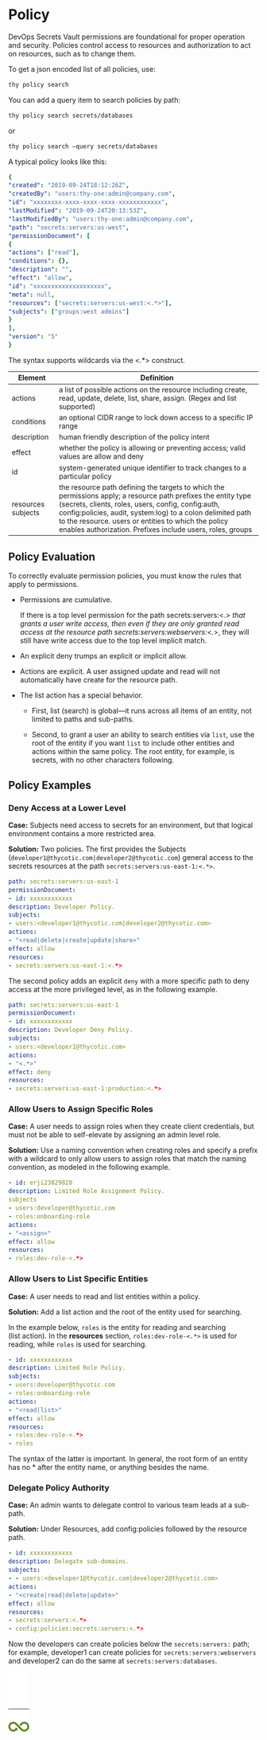 ﻿[title]: # (Policy)
[tags]: # (DevOps Secrets Vault,DSV,)
[priority]: # (1860)

# Policy

DevOps Secrets Vault permissions are foundational for proper operation and security.
Policies control access to resources and authorization to act on resources, such as to change them.

To get a json encoded list of all policies, use:

```bash
thy policy search
```

You can add a query item to search policies by path:

```bash
thy policy search secrets/databases
```

or

```bash
thy policy search –query secrets/databases
```

A typical policy looks like this:

```yaml
{
"created": "2019-09-24T18:12:26Z",
"createdBy": "users:thy-one:admin@company.com",
"id": "xxxxxxxx-xxxx-xxxx-xxxx-xxxxxxxxxxxx",
"lastModified": "2019-09-24T20:13:53Z",
"lastModifiedBy": "users:thy-one:admin@company.com",
"path": "secrets:servers:us-west",
"permissionDocument": [
{
"actions": ["read"],
"conditions": {},
"description": "",
"effect": "allow",
"id": "xxxxxxxxxxxxxxxxxxxx",
"meta": null,
"resources": ["secrets:servers:us-west:<.*>"],
"subjects": ["groups:west admins"]
}
],
"version": "5"
}
```

The syntax supports wildcards via the <.*> construct.

| **Element**        | **Definition**                                                                                                                                                                                                                                                                                                                                          |
|--------------------|---------------------------------------------------------------------------------------------------------------------------------------------------------------------------------------------------------------------------------------------------------------------------------------------------------------------------------------------------------|
| actions            | a list of possible actions on the resource including create, read, update, delete, list, share, assign. (Regex and list supported)                                                                                                                                                                                                                      |
| conditions         | an optional CIDR range to lock down access to a specific IP range                                                                                                                                                                                                                                                                                       |
| description        | human friendly description of the policy intent                                                                                                                                                                                                                                                                                                         |
| effect             | whether the policy is allowing or preventing access; valid values are allow and deny                                                                                                                                                                                                                                                                    |
| id                 | system-generated unique identifier to track changes to a particular policy                                                                                                                                                                                                                                                                              |
| resources subjects | the resource path defining the targets to which the permissions apply; a resource path prefixes the entity type (secrets, clients, roles, users, config, config:auth, config:policies, audit, system:log) to a colon delimited path to the resource. users or entities to which the policy enables authorization. Prefixes include users, roles, groups |

## Policy Evaluation

To correctly evaluate permission policies, you must know the rules that apply to permissions.

* Permissions are cumulative.

  If there is a top level permission for the path secrets:servers:<.*> that grants a user write access, then even if they are only granted read access at the resource path secrets:servers:webservers:<.*>, they will still have write access due to the top level implicit match.

* An explicit deny trumps an explicit or implicit allow.

* Actions are explicit. A user assigned update and read will not automatically have create for the resource path.

* The list action has a special behavior.

  * First, list (search) is global—it runs across all items of an entity, not limited to paths and sub-paths.

  * Second, to grant a user an ability to search entities via `list`, use the root of the entity if you want `list` to include other entities and actions within the same policy. The root entity, for example, is secrets, with no other characters following.

## Policy Examples

### Deny Access at a Lower Level

**Case:** Subjects need access to secrets for an environment, but that logical environment contains a more restricted area.

**Solution:** Two policies. The first provides the Subjects (`developer1@thycotic.com|developer2@thycotic.com`) general access to the secrets resources at the path `secrets:servers:us-east-1:<.*>`.

```yaml
path: secrets:servers:us-east-1
permissionDocument:
- id: xxxxxxxxxxxx
description: Developer Policy.
subjects:
- users:<developer1@thycotic.com|developer2@thycotic.com>
actions:
- "<read|delete|create|update|share>"
effect: allow
resources:
- secrets:servers:us-east-1:<.*>
```

The second policy adds an explicit `deny` with a more specific path to deny access at the more privileged level, as in the following example.

```yaml
path: secrets:servers:us-east-1
permissionDocument:
- id: xxxxxxxxxxxx
description: Developer Deny Policy.
subjects:
- users:<developer1@thycotic.com>
actions:
- "<.*>"
effect: deny
resources:
- secrets:servers:us-east-1:production:<.*>
```

### Allow Users to Assign Specific Roles

**Case:** A user needs to assign roles when they create client credentials, but must not be able to self-elevate by assigning an admin level role.

**Solution:** Use a naming convention when creating roles and specify a prefix with a wildcard to only allow users to assign roles that match the naming convention, as modeled in the following example.

```yaml
- id: erji23829828
description: Limited Role Assignment Policy.
subjects
- users:developer@thycotic.com
- roles:onboarding-role
actions:
- "<assign>"
effect: allow
resources:
- roles:dev-role-<.*>
```

### Allow Users to List Specific Entities

**Case:** A user needs to read and list entities within a policy.

**Solution:** Add a list action and the root of the entity used for searching.

In the example below, `roles` is the entity for reading and searching (list action). In the **resources** section, `roles:dev-role-<.*>` is used for reading, while `roles` is used for searching.

```yAML
- id: xxxxxxxxxxxx
description: Limited Role Policy.
subjects:
- users:developer@thycotic.com
- roles:onboarding-role
actions:
- "<read|list>"
effect: allow
resources:
- roles:dev-role-<.*>
- roles
```

The syntax of the latter is important. In general, the root form of an entity has no * after the entity name, or anything besides the name.

### Delegate Policy Authority

**Case:** An admin wants to delegate control to various team leads at a sub-path.

**Solution:** Under Resources, add config:policies followed by the resource path.

```yaml
- id: xxxxxxxxxxxx
description: Delegate sub-domains.
subjects:
- - users:<developer1@thycotic.com|developer2@thycotic.com>
actions:
- "<create|read|delete|update>"
effect: allow
resources:
- secrets:servers:<.*>
- config:policies:secrets:servers:<.*>
```

Now the developers can create policies below the `secrets:servers:` path; for example, developer1 can create policies for `secrets:servers:webservers` and developer2 can do the same at `secrets:servers:databases`.

![Article End](../dsv-bug.png)
